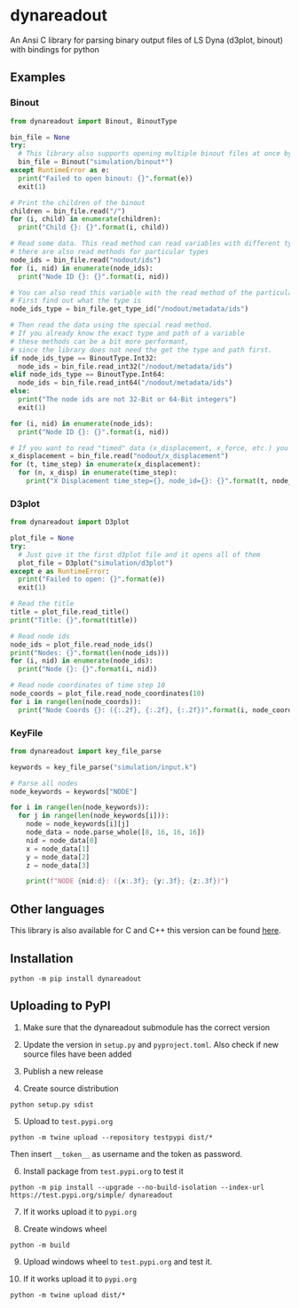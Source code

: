 # dynareadout

An Ansi C library for parsing binary output files of LS Dyna (d3plot, binout) with bindings for python

## Examples

### Binout

```python
from dynareadout import Binout, BinoutType

bin_file = None
try:
  # This library also supports opening multiple binout files at once by globing them
  bin_file = Binout("simulation/binout*")
except RuntimeError as e:
  print("Failed to open binout: {}".format(e))
  exit(1)

# Print the children of the binout
children = bin_file.read("/")
for (i, child) in enumerate(children):
  print("Child {}: {}".format(i, child))

# Read some data. This read method can read variables with different types, but
# there are also read methods for particular types
node_ids = bin_file.read("nodout/ids")
for (i, nid) in enumerate(node_ids):
  print("Node ID {}: {}".format(i, nid))

# You can also read this variable with the read method of the particular type
# First find out what the type is
node_ids_type = bin_file.get_type_id("/nodout/metadata/ids")

# Then read the data using the special read method.
# If you already know the exact type and path of a variable
# these methods can be a bit more performant,
# since the library does not need the get the type and path first.
if node_ids_type == BinoutType.Int32:
  node_ids = bin_file.read_int32("/nodout/metadata/ids")
elif node_ids_type == BinoutType.Int64:
  node_ids = bin_file.read_int64("/nodout/metadata/ids")
else:
  print("The node ids are not 32-Bit or 64-Bit integers")
  exit(1)

for (i, nid) in enumerate(node_ids):
  print("Node ID {}: {}".format(i, nid))

# If you want to read "timed" data (x_displacement, x_force, etc.) you can do so also with the read method
x_displacement = bin_file.read("nodout/x_displacement")
for (t, time_step) in enumerate(x_displacement):
  for (n, x_disp) in enumerate(time_step):
    print("X Displacement time_step={}, node_id={}: {}".format(t, node_ids[n], x_displacement[t][n]))
```

### D3plot

```python
from dynareadout import D3plot

plot_file = None
try:
  # Just give it the first d3plot file and it opens all of them
  plot_file = D3plot("simulation/d3plot")
except e as RuntimeError:
  print("Failed to open: {}".format(e))
  exit(1)

# Read the title
title = plot_file.read_title()
print("Title: {}".format(title))

# Read node ids
node_ids = plot_file.read_node_ids()
print("Nodes: {}".format(len(node_ids)))
for (i, nid) in enumerate(node_ids):
  print("Node {}: {}".format(i, nid))

# Read node coordinates of time step 10
node_coords = plot_file.read_node_coordinates(10)
for i in range(len(node_coords)):
  print("Node Coords {}: ({:.2f}, {:.2f}, {:.2f})".format(i, node_coords[i][0], node_coords[i][1], node_coords[i][2]))
```

### KeyFile

```python
from dynareadout import key_file_parse

keywords = key_file_parse("simulation/input.k")

# Parse all nodes
node_keywords = keywords["NODE"]

for i in range(len(node_keywords)):
  for j in range(len(node_keywords[i])):
    node = node_keywords[i][j]
    node_data = node.parse_whole([8, 16, 16, 16])
    nid = node_data[0]
    x = node_data[1]
    y = node_data[2]
    z = node_data[3]

    print(f"NODE {nid:d}: ({x:.3f}; {y:.3f}; {z:.3f})")
```

## Other languages

This library is also available for C and C++ this version can be found [here](https://github.com/PucklaJ/dynareadout).

## Installation

```console
python -m pip install dynareadout
```

## Uploading to PyPI

1. Make sure that the dynareadout submodule has the correct version

2. Update the version in `setup.py` and `pyproject.toml`. Also check if new source files have been added

3. Publish a new release

4. Create source distribution

```console
python setup.py sdist
```
5. Upload to `test.pypi.org`

```console
python -m twine upload --repository testpypi dist/*
```

Then insert `__token__` as username and the token as password.

6. Install package from `test.pypi.org` to test it

```console
python -m pip install --upgrade --no-build-isolation --index-url https://test.pypi.org/simple/ dynareadout
```

7. If it works upload it to `pypi.org`

8. Create windows wheel

```console
python -m build
```

9. Upload windows wheel to `test.pypi.org` and test it.

10. If it works upload it to `pypi.org`

```console
python -m twine upload dist/*
```
